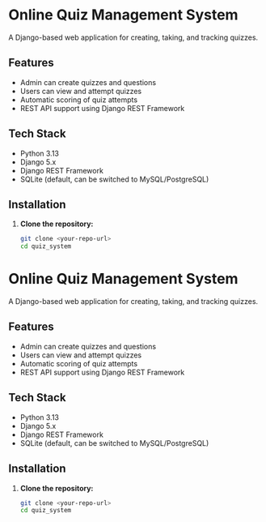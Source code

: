 # Online Quiz Management System

A Django-based web application for creating, taking, and tracking quizzes.

## Features

- Admin can create quizzes and questions
- Users can view and attempt quizzes
- Automatic scoring of quiz attempts
- REST API support using Django REST Framework

## Tech Stack

- Python 3.13
- Django 5.x
- Django REST Framework
- SQLite (default, can be switched to MySQL/PostgreSQL)

## Installation

1. **Clone the repository:**
   ```bash
   git clone <your-repo-url>
   cd quiz_system
# Online Quiz Management System

A Django-based web application for creating, taking, and tracking quizzes.

## Features

- Admin can create quizzes and questions
- Users can view and attempt quizzes
- Automatic scoring of quiz attempts
- REST API support using Django REST Framework

## Tech Stack

- Python 3.13
- Django 5.x
- Django REST Framework
- SQLite (default, can be switched to MySQL/PostgreSQL)

## Installation

1. **Clone the repository:**
   ```bash
   git clone <your-repo-url>
   cd quiz_system
